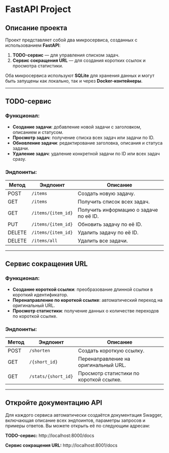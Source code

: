 # FastAPI Project

## Описание проекта

Проект представляет собой два микросервиса, созданных с использованием **FastAPI**:
1. **TODO-сервис** — для управления списком задач.
2. **Сервис сокращения URL** — для создания коротких ссылок и просмотра статистики.

Оба микросервиса используют **SQLite** для хранения данных и могут быть запущены как локально, так и через **Docker-контейнеры**.

---

## TODO-сервис

### Функционал:
- **Создание задачи**: добавление новой задачи с заголовком, описанием и статусом.
- **Просмотр задач**: получение списка всех задач или задачи по ID.
- **Обновление задачи**: редактирование заголовка, описания и статуса задачи.
- **Удаление задач**: удаление конкретной задачи по ID или всех задач сразу.

### Эндпоинты:
| Метод  | Эндпоинт          | Описание                                   |
|--------|--------------------|-------------------------------------------|
| POST   | `/items`           | Создать новую задачу.                     |
| GET    | `/items`           | Получить список всех задач.               |
| GET    | `/items/{item_id}` | Получить информацию о задаче по её ID.    |
| PUT    | `/items/{item_id}` | Обновить задачу по её ID.                 |
| DELETE | `/items/{item_id}` | Удалить задачу по её ID.                  |
| DELETE | `/items/all`       | Удалить все задачи.                       |

---

## Сервис сокращения URL

### Функционал:
- **Создание короткой ссылки**: преобразование длинной ссылки в короткий идентификатор.
- **Перенаправление по короткой ссылке**: автоматический переход на оригинальный URL.
- **Просмотр статистики**: получение данных о количестве переходов по короткой ссылке.

### Эндпоинты:
| Метод  | Эндпоинт              | Описание                                   |
|--------|------------------------|-------------------------------------------|
| POST   | `/shorten`             | Создать короткую ссылку.                  |
| GET    | `/{short_id}`          | Перенаправление на оригинальный URL.       |
| GET    | `/stats/{short_id}`    | Просмотр статистики по короткой ссылке.   |

---

## Откройте документацию API

Для каждого сервиса автоматически создаётся документация Swagger, включающая описание всех эндпоинтов, параметры запросов и примеры ответов. Вы можете открыть её по следующим адресам:

**TODO-сервис:**
http://localhost:8000/docs

**Сервис сокращения URL:** 
http://localhost:8001/docs

